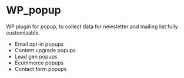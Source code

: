 # WP_popup
WP plugin for popup, to collect data for newsletter and mailing list fully customizable.

* Email opt-in popups
* Content upgrade popups
* Lead gen popups
* Ecommerce popups
* Contact form popups
